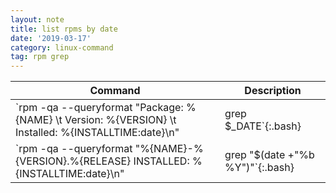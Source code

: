 ```yaml
---
layout: note
title: list rpms by date
date: '2019-03-17'
category: linux-command
tag: rpm grep
---
```

Command  |  Description
--|--
`rpm -qa --queryformat "Package: %{NAME} \t Version: %{VERSION} \t Installed: %{INSTALLTIME:date}\n" | grep $_DATE`{:.bash}  |  get a list of packages installed on a certain date (date format: 19 Mar 2019)
`rpm -qa --queryformat "%{NAME}-%{VERSION}.%{RELEASE} INSTALLED: %{INSTALLTIME:date}\n" | grep "$(date +"%b %Y")"`{:.bash}  |  print packages installed this month
